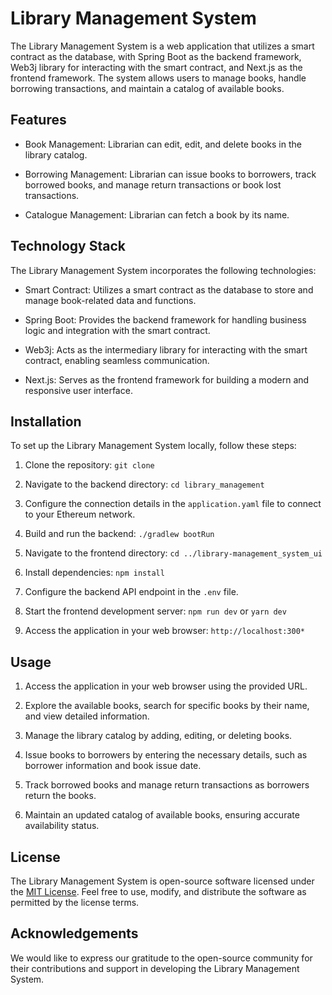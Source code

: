 # Library Management System


The Library Management System is a web application that utilizes a smart contract as the database, with Spring Boot as the backend framework, Web3j library for interacting with the smart contract, and Next.js as the frontend framework. The system allows users to manage books, handle borrowing transactions, and maintain a catalog of available books.


## Features


- Book Management: Librarian can edit, edit, and delete books in the library catalog.

- Borrowing Management: Librarian can issue books to borrowers, track borrowed books, and manage return transactions or book lost transactions.

- Catalogue Management: Librarian can fetch a book by its name.


## Technology Stack


The Library Management System incorporates the following technologies:


- Smart Contract: Utilizes a smart contract as the database to store and manage book-related data and functions.

- Spring Boot: Provides the backend framework for handling business logic and integration with the smart contract.

- Web3j: Acts as the intermediary library for interacting with the smart contract, enabling seamless communication.

- Next.js: Serves as the frontend framework for building a modern and responsive user interface.


## Installation


To set up the Library Management System locally, follow these steps:


1. Clone the repository: `git clone `

2. Navigate to the backend directory: `cd library_management`

3. Configure the connection details in the `application.yaml` file to connect to your Ethereum network.

4. Build and run the backend: `./gradlew bootRun`

5. Navigate to the frontend directory: `cd ../library-management_system_ui`

6. Install dependencies: `npm install`

7. Configure the backend API endpoint in the `.env` file.

8. Start the frontend development server: `npm run dev` or `yarn dev`

9. Access the application in your web browser: `http://localhost:300*`


## Usage


1. Access the application in your web browser using the provided URL.

2. Explore the available books, search for specific books by their name, and view detailed information.

3. Manage the library catalog by adding, editing, or deleting books.

4. Issue books to borrowers by entering the necessary details, such as borrower information and book issue date.

5. Track borrowed books and manage return transactions as borrowers return the books.

6. Maintain an updated catalog of available books, ensuring accurate availability status.


## License


The Library Management System is open-source software licensed under the [MIT License](LICENSE). Feel free to use, modify, and distribute the software as permitted by the license terms.


## Acknowledgements


We would like to express our gratitude to the open-source community for their contributions and support in developing the Library Management System.